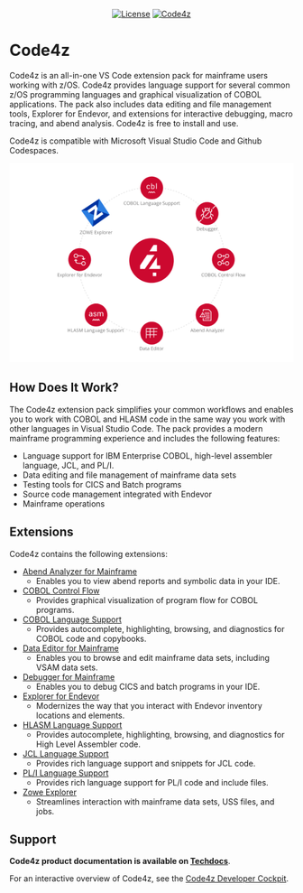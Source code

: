 <div align="center">
  
[![License](https://img.shields.io/badge/license-BROADCOM-brightgreen)](https://github.com/BroadcomMFD/code4z/blob/master/LICENSE)
[![Code4z](https://img.shields.io/badge/Code4z-marketplace-cc092f)](https://marketplace.visualstudio.com/search?term=code4z&target=VSCode)

</div>

# Code4z

Code4z is an all-in-one VS Code extension pack for mainframe users working with z/OS. Code4z provides language support for several common z/OS programming languages and graphical visualization of COBOL applications. The pack also includes data editing and file management tools, Explorer for Endevor, and extensions for interactive debugging, macro tracing, and abend analysis. Code4z is free to install and use.

Code4z is compatible with Microsoft Visual Studio Code and Github Codespaces.

<div align="center">
  <img src="https://raw.githubusercontent.com/BroadcomMFD/code4z/master/extensions4.png" alt="Code4z Extensions: Abend Analyzer for Mainframe, COBOL Control Flow, COBOL Language Support, Data Editor for Mainframe, Debugger for Mainframe, Explorer for Endevor, HLASM Language Support, JCL Language Support, PL/I Language Support and Zowe Explorer" />
</div>

## How Does It Work?

The Code4z extension pack simplifies your common workflows and enables you to work with COBOL and HLASM code in the same way you work with other languages in Visual Studio Code. The pack provides a modern mainframe programming experience and includes the following features:

- Language support for IBM Enterprise COBOL, high-level assembler language, JCL, and PL/I.
- Data editing and file management of mainframe data sets
- Testing tools for CICS and Batch programs
- Source code management integrated with Endevor
- Mainframe operations

## Extensions

Code4z contains the following extensions:
- [Abend Analyzer for Mainframe](https://marketplace.visualstudio.com/items?itemName=broadcomMFD.abend-analyzer)
  - Enables you to view abend reports and symbolic data in your IDE.
- [COBOL Control Flow](https://marketplace.visualstudio.com/items?itemName=broadcomMFD.ccf)
  - Provides graphical visualization of program flow for COBOL programs.
- [COBOL Language Support](https://marketplace.visualstudio.com/items?itemName=broadcomMFD.cobol-language-support)
  - Provides autocomplete, highlighting, browsing, and diagnostics for COBOL code and copybooks.
- [Data Editor for Mainframe](https://marketplace.visualstudio.com/items?itemName=broadcomMFD.data-editor-for-mainframe)
  - Enables you to browse and edit mainframe data sets, including VSAM data sets.
- [Debugger for Mainframe](https://marketplace.visualstudio.com/items?itemName=broadcomMFD.debugger-for-mainframe)
  - Enables you to debug CICS and batch programs in your IDE.
- [Explorer for Endevor](https://marketplace.visualstudio.com/items?itemName=broadcomMFD.explorer-for-endevor)
  - Modernizes the way that you interact with Endevor inventory locations and elements.
- [HLASM Language Support](https://marketplace.visualstudio.com/items?itemName=broadcomMFD.hlasm-language-support)
  - Provides autocomplete, highlighting, browsing, and diagnostics for High Level Assembler code.
- [JCL Language Support](https://marketplace.visualstudio.com/items?itemName=broadcomMFD.jcl-language-support)
  - Provides rich language support and snippets for JCL code.
- [PL/I Language Support](https://marketplace.visualstudio.com/items?itemName=broadcomMFD.pli-language-support)
  - Provides rich language support for PL/I code and include files.
- [Zowe Explorer](https://marketplace.visualstudio.com/items?itemName=Zowe.vscode-extension-for-zowe)
  - Streamlines interaction with mainframe data sets, USS files, and jobs.

## Support

**Code4z product documentation is available on [Techdocs](https://techdocs.broadcom.com/code4z)**.

For an interactive overview of Code4z, see the [Code4z Developer Cockpit](https://mainframe.broadcom.com/code4z-developer-cockpit).
